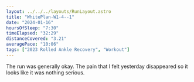 ```yaml
---
layout: ../../../layouts/RunLayout.astro
title: "WhitePlan-W1-4--1"
date: "2024-01-16"
hoursOfSleep: "7:30"
timeElapsed: "32:29"
distanceCovered: "3.21"
averagePace: "10:06"
tags: ["2023 Rolled Ankle Recovery", "Workout"]
---
```


The run was generally okay. The pain that I felt yesterday disappeared so it looks like it was nothing serious.
